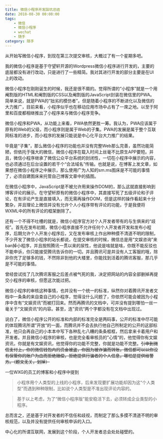 ```yaml
---
title: 微信小程序开发踩坑总结
date: 2018-08-30 00:08:00
tags: 
    - 微信
    - 微信小程序
    - wechat
    - 随手
category: 随手
---
```

从开始写微信小程序，到现在第三次提交审核，大概过了有一个星期多吧。

我的微信小程序是基于守望轩开源的Wordpress微信小程序进行开发的，主要的底层都没有进行改动，只是进行了一些精简。我对其进行开发的部分主要是在UI上的改动。

微信小程序在刚刚诞生的时候，我还是很不屑的。觉得所谓的“小程序”就是一个用阉割版的HTML和阉割版的CSS以及阉割版的JavaScript封装在微信里的PWA。简单来说，就是PWA的“拙劣的模仿者”。但是随着小程序的不断进化以及微信的大力推广，目前来看，小程序似乎也在移动应用市场中占有了一席之地。以至于阿里和百度都相继推出了小程序来与微信小程序竞争。

微信小程序和PWA，从功能上来看，PWA依然更胜一筹。我认为，PWA应该属于原有的Web的父级，而小程序则是属于Web的子集。PWA的发展是属于整个互联网标准的进步，而小程序的发展只能说是中心化平台大力推广的结果。

毕竟是“子集”，那么微信小程序的功能也并没有完整Web那么完善，虽然功能简陋，但依托于强大的微信，微信小程序在载入时间上丝毫不比原生APP要短。并且，微信小程序继承了微信公众平台系统的封闭性，一切在小程序中展示的内容，也必须通过在后台设置的若干个“合法域名”传输。也就是说，在博客上发文章，如果想在微信小程序之中展示，那么使用广为人知的sm.ms图床是不可能的事情了，必须自建图床来托管自己博客文章中的插图。

在微信小程序中，JavaScript是不被允许用来操作DOM的，那么这就直接影响到博客评论的展示。在守望轩原有的微信小程序中，其直接写死了五级评论和子评论，在有评论产生是直接填入，而无需再操作DOM，但是这样的操作看起来十分繁杂，并且理论上微信并没有允许个人小程序带有评论的功能，于是我便将WXML中的所有评论的框架删除了。

还有一个不得不吐槽的就是，微信小程序官方对个人开发者带有的与生俱来的“歧视”。首先在发布初期，微信小程序直接不允许任何个人开发者开发和发布小程序，后期允许个人开发小程序后，又在发布审核上作出种种摸不清道不明的限制，不少开发了微信小程序的站长都说，在提交审核的时候，微信总是用“文娱咨询”来ban掉小程序，并且按照腾讯一贯以来的尿性，他说是啥就是啥，你既不能反驳也不能申诉，你只能接受腾讯告诉你的一切。并且腾讯可是并没有人工客服的哦，除非你充了足够多的钱，不然除非到他的大楼里，你能找到活着的腾讯客服，那几乎是不可能的事情。

曾经尝试找了几次腾讯客服之后差点被气死的我，决定把网站的内容全部删掉再提交小程序的审核，但愿这次能过把。

微信小程序的审核这种事情，也并没有一个统一的标准，纵然你对着腾讯开发者文档中一条条的来自查自己的小程序，觉得没什么问题了，你依然可能会被因为小程序中含有“文娱资讯”而被打回来。然而再腾讯的文档中，可并没有提到哪怕一丝一毫关于“文娱资讯“的内容。甚至，连”资讯“两个字都没有在文档中出现过。

说白了，微信小程序公开的标准和内部的标准完全是两码事，公开的标准中尽可能的体现腾讯所谓”开放“的一面，而腾讯并不会去执行他自己所制定的公开的这部标准，他只会再自己的小本本中写下各种乱七八糟的条条框框，然后拿来卡着用户和开发者。并且微信小程序的审核，也是完全看审核员的”心情“的，他觉得你有文娱资讯，你就是有文娱资讯，他觉得你的功能不完整，你就是功能不完整。~~引申到微信支付上，你的微信钱包内的资金被盗，你因为被诈骗而转账，微信都可以以你没有保管你的账户为由而拒绝赔偿，拒绝提供行骗者的个人信息，哪怕是提供给警方。（题文无关，划掉）~~

一位WXG的员工的博客和小程序中提到

> 小程序用个人类型的上线的小程序，后来发现要扩展功能却因为这“个人类型”而遇到种种限制，比如说个人类型是不准出现评论内容的。

> 基于以上考虑，为了“微信小程序版”能安稳活下去，必须转成企业类型的小程序。

总而言之，还是基于对开发者的不信任和歧视，而制定了那么多摸不清道不明的审核规范，以及并没有提供任何审核申诉的入口。

中心化的所谓互联网，发展到这个阶段，个人开发者总会处处碰壁的。